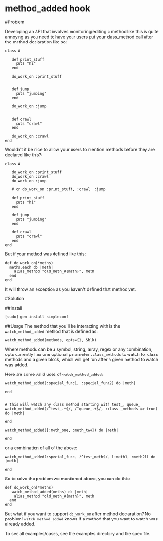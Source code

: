 method_added hook
=============

#Problem

Developing an API that involves monitoring/editing a method like this is quite annoying as you need to have your users put your class_method call after the method declaration like so:

    class A

       def print_stuff
         puts "hi"
       end

       do_work_on :print_stuff


       def jump
         puts "jumping"
       end

       do_work_on :jump


       def crawl
         puts "crawl"
       end

       do_work_on :crawl
    end

Wouldn't it be nice to allow your users to mention methods before they are declared like this?:


    class A

       do_work_on :print_stuff
       do_work_on :crawl
       do_work_on :jump

       # or do_work_on :print_stuff, :crawl, :jump

       def print_stuff
         puts "hi"
       end

       def jump
         puts "jumping"
       end

       def crawl
         puts "crawl"
       end
    end


But if your method was defined like this:

    def do_work_on(*meths)
      meths.each do |meth|
        alias_method "old_meth_#{meth}", meth
      end
    end

It will throw an exception as you haven't defined that method yet.

#Solution

##Install

    [sudo] gem install simpleconf


##Usage
   The method that you'll be interacting with is the `watch_method_added` method that is defined as:

    watch_method_added(methods, opts={}, &blk)

   Where methods can be a symbol, string, array, regex or any combination, opts currently has one optional parameter `:class_methods` to watch for class methods and a given block, which will get run after a given method to watch was added.

 Here are some valid uses of `watch_method_added`:

    watch_method_added(:special_func1, :special_func2) do |meth|

    end


    # this will watch any class method starting with test_, queue_
    watch_method_added(/^test_.+$/, /^queue_.+$/, :class _methods => true) do |meth|

    end

    watch_method_added([:meth_one, :meth_two]) do |meth|

    end

  or a combination of all of the above:

    watch_method_added(:special_func, /^test_meth$/, [:meth1, :meth2]) do |meth|

    end

So to solve the problem we mentioned above, you can do this:

    def do_work_on(*meths)
       watch_method_added(meths) do |meth|
        alias_method "old_meth_#{meth}", meth
      end
    end

But what if you want to support `do_work_on` after method declaration? No problem! `watch_method_added` knows if a method that you want to watch was already added.

  To see all examples/cases, see the examples directory and the spec file.

